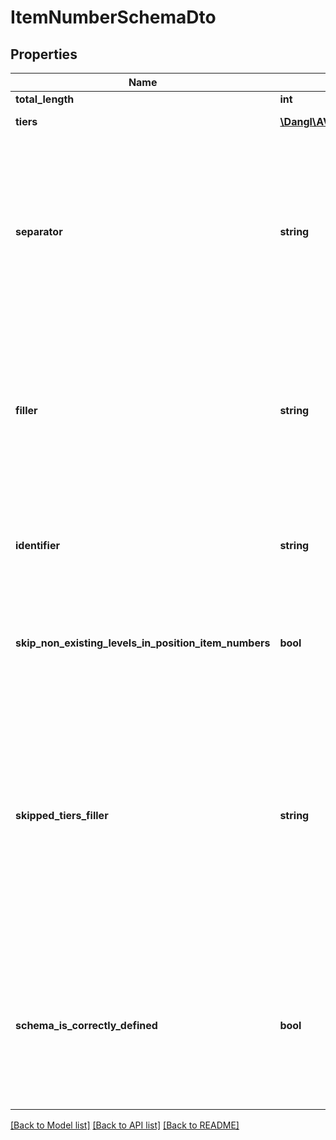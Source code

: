 # ItemNumberSchemaDto

## Properties
Name | Type | Description | Notes
------------ | ------------- | ------------- | -------------
**total_length** | **int** | The count of tiers in the ItemNumberSchema | 
**tiers** | [**\Dangl\AVACloud\Model\ItemNumberSchemaTierDto[]**](ItemNumberSchemaTierDto.md) | The collection of tiers for this ItemNumberSchema. | [optional] 
**separator** | **string** | The separator to use for separiting the different levels in an ItemNumber. Defaults to DEFAULT_SEPARATOR, which is a point &#39;.&#39;. Setting this to a space or other whitespaces is discouraged, as this might not work correct in all situations and item numbers could be displayed not as intended. This can not be set to an empty or null string, trying that will default to the DEFAULT_SEPARATOR. If a value is set that has a different length than one &#39;1&#39;, the DEFAULT_SEPARATOR will be used instead. You should also not use values for the separator that are also valid for the item numbers themselves, as that might also lead to incorrect results | [optional] 
**filler** | **string** | This string is used to fill (left-pad) item numbers. For example, if a tier has a length of &#39;4&#39; but the given item number is &#39;12&#39;, with a Filler of &#39;0&#39;, then the final item number will be represented as &#39;0&#39;. This must be a single character string, if a value is given where the Length property does not evaluate to &#39;1&#39;, the DEFAULT_FILLER &#39;0&#39; is used. A space is fine to use. You should ensure that you use a value different than Separator, as that might produce unexpected results. No attempt is done by the code to recover from such ambiguous configurations. | [optional] 
**identifier** | **string** | This is just a string property that can optionally be used to store additional data for this ItemNumberSchema, e.g. an identification or a type. It does not have any influence over how item numbers are generated, and is not supported in most exchange formats. However, it is used to store ÖNorm service specification structure types. | [optional] 
**skip_non_existing_levels_in_position_item_numbers** | **bool** | This property indicates if ItemNumbers using this ItemNumberSchema should skip empty group levels. This is commonly only used in GAEB files, where there might be gaps in the hierarchy of elements and position identifiers should be placed at the end of the string representation. | 
**skipped_tiers_filler** | **string** | This string is used only when the property SkipNonExistingLevelsInPositionItemNumbers in this ItemNumberSchema is also set to true. It defaults to DEFAULT_SKIPPED_TIERS_FILLER, but can be set to any string with a lenght of one. Null values or values with a longer length will lead to this property reverting back to the default value. This is used to fill skipped tiers in item numbers where a position is placed in a higher hierarchy level than what would be defined in the Tiers. For example, it could produce an item number like &#39;01.__.02&#39;, which would indicate a skipped second level. This should be using different values than Filler and Separator, since that could cause ambiguities in the code that generates the actual item numbers. No attempt is done by the code to recover from such ambiguous configurations. | [optional] 
**schema_is_correctly_defined** | **bool** | This is a read-only property that indicates if this schema has a valid structure. It internally just returns the result from IsCorrectlyDefined. This will return if the ItemNumberSchema is correctly defined. For it to be correctly defined, the following conditions must be true: There may only be one lot group, if there is one, it must be at the top. Following lot levels, there may be at least one group level. After the group levels, there must be one position level. After the position level, there may be one index level. If no tiers are defined at all, this will also return false. | 

[[Back to Model list]](../README.md#documentation-for-models) [[Back to API list]](../README.md#documentation-for-api-endpoints) [[Back to README]](../README.md)


